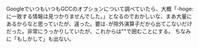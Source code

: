 GoogleでいつもいつもGCCのオプションについて調べていたら、大概「-hoge:に一致する情報は見つかりませんでした。」となるのでおかしいな、まあ大量にあるからなと思っていたが、違った。要は`-`が除外演算子だから出てこないだけだった。非常にうっかりしていたが、これからは""で囲むことにする。
ちなみに「もしかして」も出ない。
